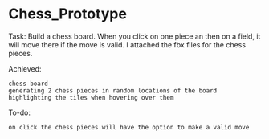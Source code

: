 # Chess_Prototype
 
Task: Build a chess board. When you click on one piece an then on a field, it will move there if the move is valid. I attached the fbx files for the chess pieces.

Achieved:

    chess board
    generating 2 chess pieces in random locations of the board
    highlighting the tiles when hovering over them

To-do:

    on click the chess pieces will have the option to make a valid move
